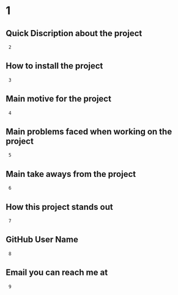 
  # 1 

  ## Quick Discription about the project 

  	 2 

  ## How to install the project 

  	 3 

  ## Main motive for the project 

  	 4 

  ## Main problems faced when working on the project 
 
  	 5 

  ## Main take aways from the project 

  	 6 

  ## How this project stands out 

  	 7 

  ## GitHub User Name 

  	 8 

  ## Email you can reach me at 

  	 9 

